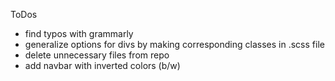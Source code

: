 ToDos
- find typos with grammarly
- generalize options for divs by making corresponding classes in .scss file
- delete unnecessary files from repo
- add navbar with inverted colors (b/w)
